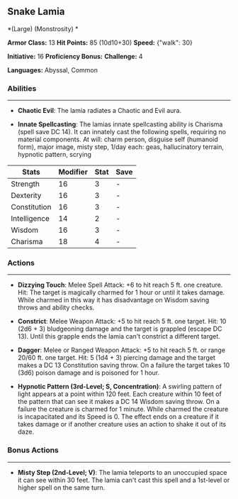 ## Snake Lamia
*(Large) (Monstrosity) *

**Armor Class:** 13
**Hit Points:** 85 (10d10+30)
**Speed:** {"walk": 30}

**Initiative:** 16
**Proficiency Bonus:**
**Challenge:** 4

**Languages:** Abyssal, Common

### Abilities
 --- 
- **Chaotic Evil**: The lamia radiates a Chaotic and Evil aura.

- **Innate Spellcasting**: The lamias innate spellcasting ability is Charisma (spell save DC 14). It can innately cast the following spells, requiring no material components. At will: charm person, disguise self (humanoid form), major image, misty step, 1/day each: geas, hallucinatory terrain, hypnotic pattern, scrying



| Stats | Modifier | Stat | Save
| ---- | ---- | ---- | ---- |
| Strength | 16 | 3 | - |
| Dexterity | 16 | 3 | - |
| Constitution | 16 | 3 | - |
| Intelligence | 14 | 2 | - |
| Wisdom | 16 | 3 | - |
| Charisma | 18 | 4 | - |

### Actions
 --- 
- **Dizzying Touch**: Melee Spell Attack: +6 to hit  reach 5 ft.  one creature. Hit: The target is magically charmed for 1 hour or until it takes damage. While charmed in this way  it has disadvantage on Wisdom saving throws and ability checks.

- **Constrict**: Melee Weapon Attack: +5 to hit  reach 5 ft.  one target. Hit: 10 (2d6 + 3) bludgeoning damage  and the target is grappled (escape DC 13). Until this grapple ends  the lamia can't constrict a different target.

- **Dagger**: Melee or Ranged Weapon Attack: +5 to hit  reach 5 ft. or range 20/60 ft.  one target. Hit: 5 (1d4 + 3) piercing damage  and the target makes a DC 13 Constitution saving throw. On a failure  the target takes 10 (3d6) poison damage and is poisoned for 1 hour.

- **Hypnotic Pattern (3rd-Level; S, Concentration)**: A swirling pattern of light appears at a point within 120 feet. Each creature within 10 feet of the pattern that can see it makes a DC 14 Wisdom saving throw. On a failure  the creature is charmed for 1 minute. While charmed  the creature is incapacitated and its Speed is 0. The effect ends on a creature if it takes damage or if another creature uses an action to shake it out of its daze.

### Bonus Actions
 --- 
- **Misty Step (2nd-Level; V)**: The lamia teleports to an unoccupied space it can see within 30 feet. The lamia can't cast this spell and a 1st-level or higher spell on the same turn.

